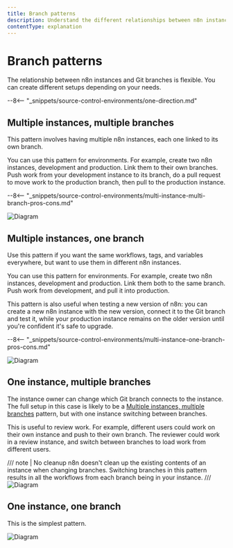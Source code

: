 ```yaml
---
title: Branch patterns
description: Understand the different relationships between n8n instances and Git branches that are possible with source control.
contentType: explanation
---
```


# Branch patterns

The relationship between n8n instances and Git branches is flexible. You can create different setups depending on your needs. 

--8<-- "_snippets/source-control-environments/one-direction.md"

## Multiple instances, multiple branches

This pattern involves having multiple n8n instances, each one linked to its own branch. 

You can use this pattern for environments. For example, create two n8n instances, development and production. Link them to their own branches. Push work from your development instance to its branch, do a pull request to move work to the production branch, then pull to the production instance.

--8<-- "_snippets/source-control-environments/multi-instance-multi-branch-pros-cons.md"

![Diagram](/_images/source-control-environments/vc-multi-multi.png)

## Multiple instances, one branch

Use this pattern if you want the same workflows, tags, and variables everywhere, but want to use them in different n8n instances. 

You can use this pattern for environments. For example, create two n8n instances, development and production. Link them both to the same branch. Push work from development, and pull it into production.

This pattern is also useful when testing a new version of n8n: you can create a new n8n instance with the new version, connect it to the Git branch and test it, while your production instance remains on the older version until you're confident it's safe to upgrade.

--8<-- "_snippets/source-control-environments/multi-instance-one-branch-pros-cons.md"

![Diagram](/_images/source-control-environments/vc-multi-one.png)

## One instance, multiple branches

The instance owner can change which Git branch connects to the instance. The full setup in this case is likely to be a [Multiple instances, multiple branches](#multiple-instances-multiple-branches) pattern, but with one instance switching between branches.

This is useful to review work. For example, different users could work on their own instance and push to their own branch. The reviewer could work in a review instance, and switch between branches to load work from different users.

/// note | No cleanup
n8n doesn't clean up the existing contents of an instance when changing branches. Switching branches in this pattern results in all the workflows from each branch being in your instance.
///
![Diagram](/_images/source-control-environments/vc-one-multi.png)

## One instance, one branch

This is the simplest pattern.

![Diagram](/_images/source-control-environments/vc-one-one.png)
